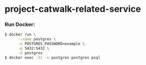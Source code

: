 # project-catwalk-related-service

### Run Docker:

```sh
$ docker run \
      --name postgres \
      -e POSTGRES_PASSWORD=example \
      -p 5432:5432 \
      -d postgres
$ docker exec -ti -u postgres postgres psql
```

<!-- CREATE USER postgres WITH PASSWORD 'example'; -->
